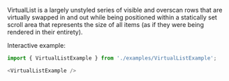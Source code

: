 VirtualList is a largely unstyled series of visible and overscan rows that are virtually swapped in and out while being positioned within a statically set scroll area that represents the size of all items (as if they were being rendered in their entirety).

Interactive example:

```js
import { VirtualListExample } from './examples/VirtualListExample';

<VirtualListExample />
```
